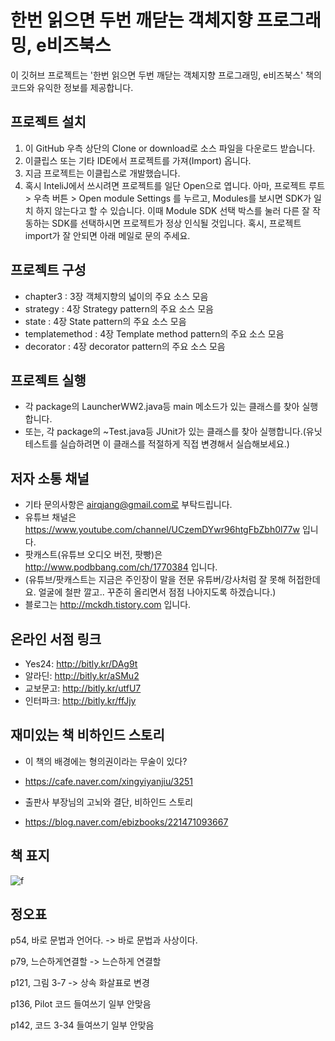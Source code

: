 # 한번 읽으면 두번 깨닫는 객체지향 프로그래밍, e비즈북스

이 깃허브 프로젝트는 '한번 읽으면 두번 깨닫는 객체지향 프로그래밍, e비즈북스' 책의 코드와 유익한 정보를 제공합니다.

## 프로젝트 설치
1. 이 GitHub 우측 상단의 Clone or download로 소스 파일을 다운로드 받습니다.
2. 이클립스 또는 기타 IDE에서 프로젝트를 가져(Import) 옵니다. 
3. 지금 프로젝트는 이클립스로 개발했습니다.
4. 혹시 InteliJ에서 쓰시려면 프로젝트를 일단 Open으로 엽니다.
아마, 프로젝트 루트 > 우측 버튼 > Open module Settings 를 누르고,
Modules를 보시면 SDK가 일치 하지 않는다고 할 수 있습니다.
이때 Module SDK 선택 박스를 눌러 다른 잘 작동하는 SDK를 선택하시면 프로젝트가 정상 인식될 것입니다.
혹시, 프로젝트 import가 잘 안되면 아래 메일로 문의 주세요.

## 프로젝트 구성
* chapter3 : 3장 객체지향의 넓이의 주요 소스 모음
* strategy : 4장 Strategy pattern의 주요 소스 모음
* state : 4장 State pattern의 주요 소스 모음
* templatemethod : 4장 Template method pattern의 주요 소스 모음
* decorator : 4장 decorator pattern의 주요 소스 모음

## 프로젝트 실행
* 각 package의 LauncherWW2.java등 main 메소드가 있는 클래스를 찾아 실행합니다.
* 또는, 각 package의 ~Test.java등 JUnit가 있는 클래스를 찾아 실행합니다.(유닛 테스트를 실습하려면 이 클래스를 적절하게 직접 변경해서 실습해보세요.)

## 저자 소통 채널
* 기타 문의사항은 airqjang@gmail.com로 부탁드립니다.
* 유튜브 채널은 https://www.youtube.com/channel/UCzemDYwr96htgFbZbh0l77w 입니다.
* 팟캐스트(유튜브 오디오 버전, 팟빵)은 http://www.podbbang.com/ch/1770384 입니다.
* (유튜브/팟캐스트는 지금은 주인장이 말을 전문 유튜버/강사처럼 잘 못해 허접한데요. 얼굴에 철판 깔고.. 꾸준히 올리면서 점점 나아지도록 하겠습니다.)
* 블로그는 http://mckdh.tistory.com 입니다.

## 온라인 서점 링크
* Yes24: http://bitly.kr/DAg9t
* 알라딘: http://bitly.kr/aSMu2
* 교보문고: http://bitly.kr/utfU7
* 인터파크: http://bitly.kr/ffJjy

## 재미있는 책 비하인드 스토리
* 이 책의 배경에는 형의권이라는 무술이 있다?
* https://cafe.naver.com/xingyiyanjiu/3251

* 출판사 부장님의 고뇌와 결단, 비하인드 스토리
* https://blog.naver.com/ebizbooks/221471093667

## 책 표지
![f](https://user-images.githubusercontent.com/11452935/51438922-2c2a1a00-1cf6-11e9-8ae4-3308ba0b95c2.jpg)

## 정오표
p54, 바로 문법과 언어다.
-> 바로 문법과 사상이다.

p79, 느슨하게연결할
-> 느슨하게 연결할

p121, 그림 3-7
-> 상속 화살표로 변경

p136, Pilot 코드 들여쓰기 일부 안맞음

p142, 코드 3-34 들여쓰기 일부 안맞음
